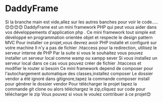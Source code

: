 # DaddyFrame
Si la branche main est vide,allez sur les autres banches pour voir le code.....😊😊😊😊
DaddyFrame est un mini framework PHP qui peut vous aider dans vos développements d'application php .
Ce mini framework tout simple est dévéloppé en programmation orientée objet et respecte le design pattern MVC
Pour installer ce projet,vous devrez avoir PHP installé et configuré sur votre machine
Il n'y a pas de fichier .htaccess pour la redirection, utilisez le serveur interne de PHP 
Par la suite si vous le souhaitez vous pouvez installer un serveur local comme wamp ou xampp sever 
Si vous installez un serveur local dans ce cas vous pouvez créer de fichier .htaccess et modifier le router si besoin
Ce mini framework depend de composer pour l'autochargement automatique des classes,installez composer
Le dossier vendor a été ignoré dans gitignore,tapez la commande composer install pour générer le dossier vendor
Pour télécharger le projet tapez la commande git clone ou alors téléchargez le zip,cliquez sur code pour télécharger le zip
Vous pouvez si vous le voulez contribuer à ce projet😊
